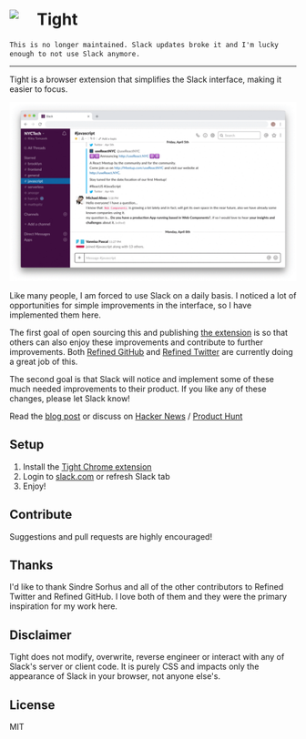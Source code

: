 # <img src="assets/icon-48.png" width="48" align="left"> Tight

```
This is no longer maintained. Slack updates broke it and I'm lucky enough to not use Slack anymore.
```

---

Tight is a browser extension that simplifies the Slack interface, making it easier to focus.

![Tight Chrome extension for Slack](assets/tight-screenshots.gif)

Like many people, I am forced to use Slack on a daily basis. I noticed
a lot of opportunities for simple improvements in the interface, so I have
implemented them here.

The first goal of open sourcing this and publishing [the extension](https://chrome.google.com/webstore/detail/bcepjjjdnkimgfmchbjlglhgbcelfoaa) is so
that others can also enjoy these improvements and contribute to further
improvements. Both [Refined
GitHub](https://github.com/sindresorhus/refined-github) and [Refined
Twitter](https://github.com/sindresorhus/refined-twitter) are currently
doing a great job of this.

The second goal is that Slack will notice and implement some of these much
needed improvements to their product. If you like any of these changes,
please let Slack know!

Read the [blog post](https://rile.yt/tight-making-slack-usable) or discuss on [Hacker News](https://news.ycombinator.com/item?id=17877737) / [Product Hunt](https://www.producthunt.com/posts/tight)

## Setup

1. Install the [Tight Chrome
   extension](https://chrome.google.com/webstore/detail/bcepjjjdnkimgfmchbjlglhgbcelfoaa)
2. Login to [slack.com](https://slack.com/signin) or refresh Slack tab
3. Enjoy!

## Contribute

Suggestions and pull requests are highly encouraged!

## Thanks

I'd like to thank Sindre Sorhus and all of the other contributors to
Refined Twitter and Refined GitHub. I love both of them and they were the
primary inspiration for my work here.

## Disclaimer

Tight does not modify, overwrite, reverse engineer or interact with any of
Slack's server or client code. It is purely CSS and impacts only the
appearance of Slack in your browser, not anyone else's.

## License

MIT
